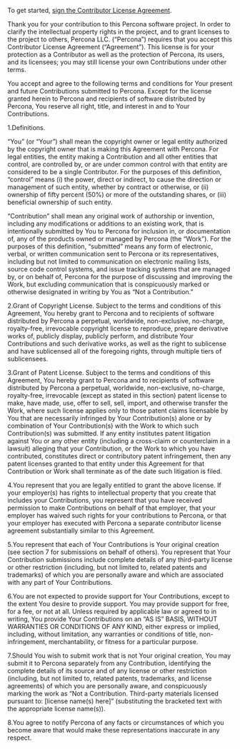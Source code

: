 To get started, <a href="https://www.clahub.com/agreements/Percona-Lab/query-playback">sign the Contributor License Agreement</a>.

Thank you for your contribution to this Percona software project. In order to clarify the intellectual property rights in the project, and to grant licenses to the project to others, Percona LLC. (“Percona”) requires that you accept this Contributor License Agreement (“Agreement”). This license is for your protection as a Contributor as well as the protection of Percona, its users, and its licensees; you may still license your own Contributions under other terms.

You accept and agree to the following terms and conditions for Your present and future Contributions submitted to Percona. Except for the license granted herein to Percona and recipients of software distributed by Percona, You reserve all right, title, and interest in and to Your Contributions.

1.Definitions.

“You” (or “Your”) shall mean the copyright owner or legal entity authorized by the copyright owner that is making this Agreement with Percona. For legal entities, the entity making a Contribution and all other entities that control, are controlled by, or are under common control with that entity are considered to be a single Contributor. For the purposes of this definition, “control” means (i) the power, direct or indirect, to cause the direction or management of such entity, whether by contract or otherwise, or (ii) ownership of fifty percent (50%) or more of the outstanding shares, or (iii) beneficial ownership of such entity.

“Contribution” shall mean any original work of authorship or invention, including any modifications or additions to an existing work, that is intentionally submitted by You to Percona for inclusion in, or documentation of, any of the products owned or managed by Percona (the “Work”). For the purposes of this definition, “submitted” means any form of electronic, verbal, or written communication sent to Percona or its representatives, including but not limited to communication on electronic mailing lists, source code control systems, and issue tracking systems that are managed by, or on behalf of, Percona for the purpose of discussing and improving the Work, but excluding communication that is conspicuously marked or otherwise designated in writing by You as “Not a Contribution.”

2.Grant of Copyright License. Subject to the terms and conditions of this Agreement, You hereby grant to Percona and to recipients of software distributed by Percona a perpetual, worldwide, non-exclusive, no-charge, royalty-free, irrevocable copyright license to reproduce, prepare derivative works of, publicly display, publicly perform, and distribute Your Contributions and such derivative works, as well as the right to sublicense and have sublicensed all of the foregoing rights, through multiple tiers of sublicensees.

3.Grant of Patent License. Subject to the terms and conditions of this Agreement, You hereby grant to Percona and to recipients of software distributed by Percona a perpetual, worldwide, non-exclusive, no-charge, royalty-free, irrevocable (except as stated in this section) patent license to make, have made, use, offer to sell, sell, import, and otherwise transfer the Work, where such license applies only to those patent claims licensable by You that are necessarily infringed by Your Contribution(s) alone or by combination of Your Contribution(s) with the Work to which such Contribution(s) was submitted. If any entity institutes patent litigation against You or any other entity (including a cross-claim or counterclaim in a lawsuit) alleging that your Contribution, or the Work to which you have contributed, constitutes direct or contributory patent infringement, then any patent licenses granted to that entity under this Agreement for that Contribution or Work shall terminate as of the date such litigation is filed.

4.You represent that you are legally entitled to grant the above license. If your employer(s) has rights to intellectual property that you create that includes your Contributions, you represent that you have received permission to make Contributions on behalf of that employer, that your employer has waived such rights for your contributions to Percona, or that your employer has executed with Percona a separate contributor license agreement substantially similar to this Agreement.

5.You represent that each of Your Contributions is Your original creation (see section 7 for submissions on behalf of others). You represent that Your Contribution submissions include complete details of any third-party license or other restriction (including, but not limited to, related patents and trademarks) of which you are personally aware and which are associated with any part of Your Contributions.

6.You are not expected to provide support for Your Contributions, except to the extent You desire to provide support. You may provide support for free, for a fee, or not at all. Unless required by applicable law or agreed to in writing, You provide Your Contributions on an “AS IS” BASIS, WITHOUT WARRANTIES OR CONDITIONS OF ANY KIND, either express or implied, including, without limitation, any warranties or conditions of title, non-infringement, merchantability, or fitness for a particular purpose.

7.Should You wish to submit work that is not Your original creation, You may submit it to Percona separately from any Contribution, identifying the complete details of its source and of any license or other restriction (including, but not limited to, related patents, trademarks, and license agreements) of which you are personally aware, and conspicuously marking the work as “Not a Contribution. Third-party materials licensed pursuant to: [license name(s) here]” (substituting the bracketed text with the appropriate license name(s)).

8.You agree to notify Percona of any facts or circumstances of which you become aware that would make these representations inaccurate in any respect.

